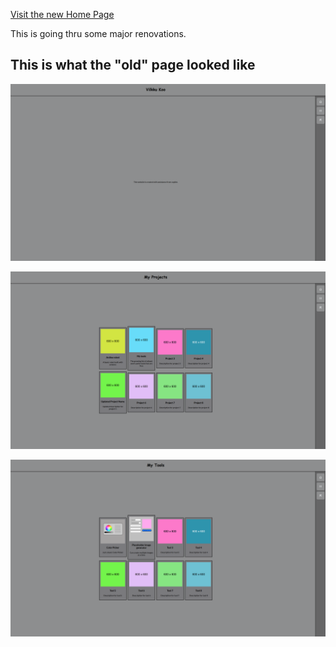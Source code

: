 [Visit the new Home Page](index.html)

This is going thru some major renovations.

## This is what the "old" page looked like

![Old Home Page](./images/other/old-home.png)

![Old Project Page](./images/other/old-projects.png)

![Old Tool Page](./images/other/old-tools.png)